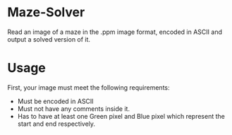 # Maze-Solver
Read an image of a maze in the .ppm image format, encoded in ASCII and output a solved version of it.

# Usage
First, your image must meet the following requirements:
- Must be encoded in ASCII
- Must not have any comments inside it.
- Has to have at least one Green pixel and Blue pixel which represent the start and end respectively.
